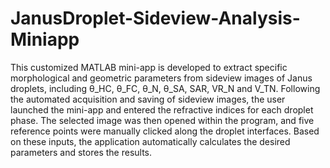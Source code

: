 # JanusDroplet-Sideview-Analysis-Miniapp
This customized MATLAB mini-app is developed to extract specific morphological and geometric parameters from sideview images of Janus droplets, including θ_HC, θ_FC, θ_N, θ_SA, SAR, VR_N and V_TN. 
Following the automated acquisition and saving of sideview images, the user launched the mini-app and entered the refractive indices for each droplet phase. The selected image was then opened within the program, and five reference points were manually clicked along the droplet interfaces. Based on these inputs, the application automatically calculates the desired parameters and stores the results. 

